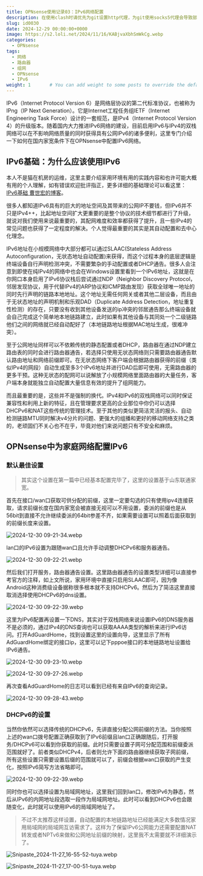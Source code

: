 ```yaml
---
title: OPNsense使用记录03：IPv6网络配置
description: 在使用clash时请优先为git设置http代理，为git使用socks5代理会导致部分网站（aur.archlinux.org）产生TLS证书错误问题。
slug: id0030
date: 2024-12-29 00:00:00+0000
image: https://s2.loli.net/2024/11/16/KABjvaXbhSmWkCg.webp
categories:
  - OPNsense
tags:
  - 网络
  - 路由器
  - 组网
  - OPNsense
  - IPv6
weight: 1       # You can add weight to some posts to override the default sorting (date descending)
---
```


IPv6（Internet Protocol Version 6）是网络层协议的第二代标准协议，也被称为IPng（IP Next Generation）。它是Internet工程任务组IETF（Internet Engineering Task Force）设计的一套规范，是IPv4（Internet Protocol Version 4）的升级版本。随着国内大力推进IPv6网络的建设，目前启用IPv6与IPv4的双栈网络可以在不影响网络质量的同时获得具有公网IPv6的诸多便利，这里专门介绍一下如何在国内家宽条件下在OPNsense中配置IPv6网络。

## IPv6基础：为什么应该使用IPv6

本人不是猫在机房的运维，这里主要介绍家用环境有用的实践内容和也许可能大概有用的个人理解，如有错误欢迎批评指正，更多详细的基础理论可以看这里： [IPv6基础 曹世宏的博客](go?url=https://cshihong.github.io/2018/01/29/IPv6%E5%9F%BA%E7%A1%80/)。

很多人都知道IPv6具有的巨大的地址空间及其带来的公网IP不要钱，但IPv6并不只是IPv4++，比起地址空间扩大更重要的是整个协议的技术细节都进行了升级，就说对我们使用来说最重要的，其配网难度和效率都获得了提升，且一些IPv4的常见问题也获得了一定程度的解决。个人觉得最重要的其实是其自动配置和去中心化理念。

IPv6地址在小规模网络中大部分都可以通过SLAAC(Stateless Address Autoconfiguration，无状态地址自动配置)来获得，而这个过程本身的底层逻辑是终端设备自行声明检测冲突，不需要繁杂的手动配置或者DHCP通告。很多人会注意到即使在纯IPv4的网络中也会在Windows设置里看到一个IPv6地址，这就是在你网口本身启用了IPv6协议栈后尝试通过NDP（Neighbor Discovery Protocol，邻居发现协议，用于代替IPv4的ARP协议和ICMP路由发现）获取全球唯一地址的同时先行声明的链路本地地址。这个地址无需任何网关或者其他二层设备，而且由于无状态地址的声明机制和乐观DAD（Duplicate Address Detection，地址重复性检测）的存在，只要没有收到其他设备发送的ip冲突的邻居通告那么终端设备就会自己完成这个简单地本地链路建立，此时如果有其他设备与其同处一个二级链路他们之间的网络就已经自动配好了（本地链路地址根据MAC地址生成，很难冲突）。

至于公网地址同样可以不依赖传统的静态配置或者DHCP，路由器在通过NDP建立路由表的同时会进行路由器通告，若选择只使用无状态网络则只需要路由器通告默认路由地址和网络前缀即可。在无状态网络下客户端会根据路由器获得的前缀（类似IPv4的网段）自动生成至多3个IPv6地址并进行DAD后即可使用，无需路由器的更多干预。这种无状态的配网可以说解放了小规模网络里面路由器的大量任务，客户端本身就能独立自动配置大量信息有效的提升了组网能力。

而且最重要的是，这些并不是强制的换代。IPv4和IPv6的双栈网络可以同时保证兼容性和利用上新的特征，且在管理要求更高的企业那位中你仍可以选择DHCPv6和NAT这些传统的管理技术。至于其他的类似更简洁灵活的报头、自动检测链路MTU同时解决v4分片的问题、更强大的组播和更好的移动网络支持之类的，老顽固们不关心也不在乎，毕竟对他们来说问题只有不安全和麻烦。

## OPNsense中为家庭网络配置IPv6

### 默认最佳设置

> 其实这个设置在第一篇中已经基本配置完毕了，这里的设置基于山东联通家宽。

首先在接口/wan口获取可供分配的前缀，这里一定要勾选的只有使用ipv4连接获取，请求前缀长度在国内家宽会被直接无视可以不用设置，委派的前缀也是从56bit到直接不允许继续委派的64bit参差不齐，如果需要设置可以照着后面获取到的前缀长度来设置。

![ 2024-12-30 09-21-34.webp](https://s2.loli.net/2024/12/30/AYfntsWNz18xelc.webp)

lan口的IPv6设置为跟随wan口且允许手动调整DHCPv6和服务器通告。

![ 2024-12-30 09-22-21.webp](https://s2.loli.net/2024/12/30/Oi2EJdkLKy4w9xt.webp)

然后我们打开服务，路由器通告设置。这里路由器通告的设置类型详细可以直接参考官方的注释，如上文所说，家用环境中直接只启用SLAAC即可，因为像Android这种消费级设备据称很多根本就不支持DHCPv6。然后为了简洁这里直接取消选择使用DHCPv6的dns设置。

![ 2024-12-30 09-22-39.webp](https://s2.loli.net/2024/12/30/4BsaXJFiAen5Nyo.webp)

这里为IPv6配置再设置一下DNS，其实对于双栈网络来说设置IPv6的DNS服务器不是必须的，通过IPv4的DNS查询也可以获取AAAA类型的解析来进行IPv6访问。打开AdGuardHome，找到设置这里的设置向导，这里显示了所有AdGuardHome绑定的接口ip，这里可以记下pppoe接口的本地链路地址设置给IPv6通告。

![ 2024-12-30 09-23-10.webp](https://s2.loli.net/2024/12/30/EIAsuFydaXPG9nR.webp)

![ 2024-12-30 09-27-26.webp](https://s2.loli.net/2024/12/30/sKCtdqwoT9XNuzU.webp)

再次查看AdGuardHome的日志可以看到已经有来自IPv6的查询记录。

![ 2024-12-30 09-28-43.webp](https://s2.loli.net/2024/12/30/bqhGaPic9LzA6CN.webp)

### DHCPv6的设置

当然你依然可以选择传统的DHCPv6，先讲直接分配公网前缀的方法。当你按照上述的wan口拨号配置正确获取到了IPv6前缀且lan口正确跟随后，打开服务/DHCPv6可以看到你获取的前缀。此时只需要设置子网可分配范围和前缀委派范围就好了。前者类似DHCPv4，后者则允许下面的路由器继续获取子网前缀，所有这些设置只需要设置后缀的范围就可以了，前缀会根据wan口获取的产生变化，按照IPv6简写方法省略即可。

![ 2024-12-30 09-22-39.webp](https://s2.loli.net/2024/12/30/4BsaXJFiAen5Nyo.webp)

同时你也可以选择设置为局域网地址，这里我们回到lan口，修改IPv6为静态，然后从IPv6的内网地址段选取一段作为局域网地址。此时可以看到DHCPv6也会跟随变化，此时就可以使用IPv6的局域网地址了。

> 不过不太推荐这样设置，自动配置的本地链路地址已经能满足大多数情况家用局域网的局域网互访需求了。这样为了保留IPv6公网能力还需要配置NAT转发或者NPTv6来做和公网地址前缀的映射，这里我不太需要就不详细演示了。

![Snipaste_2024-11-27_16-55-52-tuya.webp](https://s2.loli.net/2024/12/30/8CrQdIMiwpFukYf.webp)

![Snipaste_2024-11-27_17-00-51-tuya.webp](https://s2.loli.net/2024/12/30/TFE4tJqZQ7BlsMg.webp)